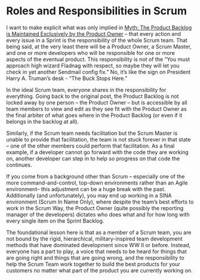 # Roles and Responsibilities in Scrum

I want to make explicit what was only implied in [Myth: The Product Backlog is Maintained Exclusively by the Product Owner](https://www.scrum.org/resources/blog/myth-product-backlog-maintained-exclusively-product-owner)
– that every action and every issue in a Sprint is the responsibility of the whole Scrum team.
That being said, at the very least there will be a Product Owner, a Scrum Master, and one or more
developers who will be responsible for one or more aspects of the eventual product. This
responsibility is not of the “You must approach high wizard Fladnag with respect, so maybe they
will let you check in yet another Sendmail config fix.” No, it’s like the sign on President
Harry A. Truman’s desk - “The Buck Stops Here.”

In the ideal Scrum team, everyone shares in the responsibility for everything. Going back to the
original post, the Product Backlog is not locked away by one person – the Product Owner – but is
accessible by all team members to view and edit as they see fit with the Product Owner as the
final arbiter of what goes where in the Product Backlog (or even if it belongs in the backlog
at all).

Similarly, if the Scrum team needs facilitation but the Scrum Master is unable to provide that
facilitation, the team is not stuck forever in that state – one of the other members could perform
that facilitation. As a final example, if a developer cannot go forward with the code they are
working on, another developer can step in to help so progress on that code the continues.

If you come from a background other than Scrum – especially one of the more command-and-control,
top-down environments rather than an Agile environment– this adjustment can be a huge break with
the past. Additionally (and unfortunately), you may end up working in a SINA environment
(Scrum In Name Only), where despite the team’s best efforts to work in the Scrum Way, the
Product Owner (quite possibly the reporting manager of the developers) dictates who does what
and for how long with every single item on the Sprint Backlog.

The foundational lesson here is that as a member of a Scrum team, you are not bound by the
rigid, hierarchical,  military-inspired team development methods that have dominated development
since WW II or before. Instead, everyone has a part to play, a voice that needs to be heard for
things that are going right and things that are going wrong, and the responsibility to help the
Scrum Team work together to build the best products for your customers no matter what part of
the product you are currently working on.
